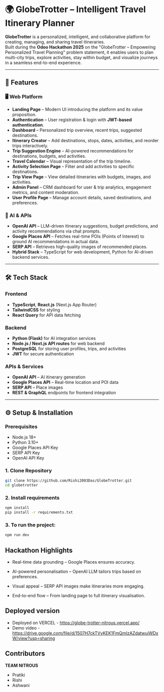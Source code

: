 # 🌍 GlobeTrotter – Intelligent Travel Itinerary Planner

**GlobeTrotter** is a personalized, intelligent, and collaborative platform for creating, managing, and sharing travel itineraries.  
Built during the **Odoo Hackathon 2025** on the "GlobeTrotter – Empowering Personalized Travel Planning" problem statement, it enables users to plan multi-city trips, explore activities, stay within budget, and visualize journeys in a seamless end-to-end experience.

---

## 🚀 Features

### 🖥️ Web Platform
- **Landing Page** – Modern UI introducing the platform and its value proposition.
- **Authentication** – User registration & login with **JWT-based authentication**.
- **Dashboard** – Personalized trip overview, recent trips, suggested destinations.
- **Itinerary Creator** – Add destinations, stops, dates, activities, and reorder trips interactively.
- **Trip Suggestion Engine** – AI-powered recommendations for destinations, budgets, and activities.
- **Travel Calendar** – Visual representation of the trip timeline.
- **Activity Selection Page** – Filter and add activities to specific destinations.
- **Trip View Page** – View detailed itineraries with budgets, images, and activities.
- **Admin Panel** – CRM dashboard for user & trip analytics, engagement metrics, and content moderation.
- **User Profile Page** – Manage account details, saved destinations, and preferences.

### 🤖 AI & APIs
- **OpenAI API** – LLM-driven itinerary suggestions, budget predictions, and activity recommendations via chat prompts.
- **Google Places API** – Fetches real-time POIs (Points of Interest) to ground AI recommendations in actual data.
- **SERP API** – Retrieves high-quality images of recommended places.
- **Hybrid Stack** – TypeScript for web development, Python for AI-driven backend services.

---

## 🛠️ Tech Stack

### Frontend
- **TypeScript**, **React.js** (Next.js App Router)
- **TailwindCSS** for styling
- **React Query** for API data fetching

### Backend
- **Python (Flask)** for AI integration services
- **Node.js / Next.js API routes** for web backend
- **PostgreSQL** for storing user profiles, trips, and activities
- **JWT** for secure authentication

### APIs & Services
- **OpenAI API** – AI itinerary generation
- **Google Places API** – Real-time location and POI data
- **SERP API** – Place images
- **REST & GraphQL** endpoints for frontend integration

---

## ⚙️ Setup & Installation

### Prerequisites
- Node.js 18+
- Python 3.10+
- Google Places API Key
- SERP API Key
- OpenAI API Key

### 1. Clone Repository
```bash
git clone https://github.com/Rishi2003Das/GlobeTrotter.git
cd globetrotter
```

### 2. Install requirements
```bash
npm install
pip install -r requirements.txt
```

### 3. To run the project:
```bash
npm run dev
```
## Hackathon Highlights

- Real-time data grounding – Google Places ensures accuracy.

- AI-powered personalisation – OpenAI LLM tailors trips based on preferences.

- Visual appeal – SERP API images make itineraries more engaging.

- End-to-end flow – From landing page to full itinerary visualisation.

## Deployed version
- Deployed on VERCEL - https://globe-trotter-nitrous.vercel.app/
- Demo video - https://drive.google.com/file/d/1507H7ckTVyKEK1FmQmIzAZdatwuiWDxW/view?usp=sharing

## Contributors

**TEAM NITROUS**
- Pratiki
- Rishi
- Ashwani


